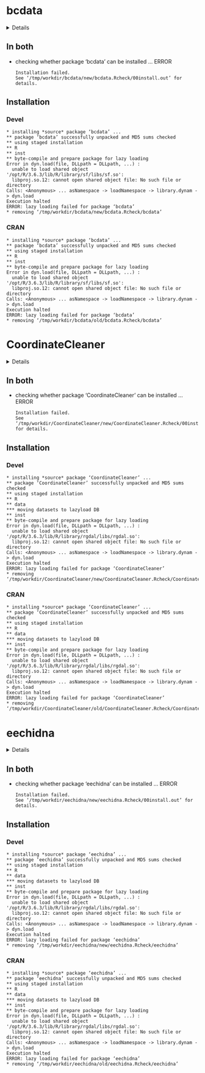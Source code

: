 # bcdata

<details>

* Version: 0.1.2
* Source code: https://github.com/cran/bcdata
* URL: https://bcgov.github.io/bcdata/, https://catalogue.data.gov.bc.ca/, https://github.com/bcgov/bcdata
* BugReports: https://github.com/bcgov/bcdata/issues
* Date/Publication: 2019-12-17 06:30:03 UTC
* Number of recursive dependencies: 102

Run `revdep_details(,"bcdata")` for more info

</details>

## In both

*   checking whether package ‘bcdata’ can be installed ... ERROR
    ```
    Installation failed.
    See ‘/tmp/workdir/bcdata/new/bcdata.Rcheck/00install.out’ for details.
    ```

## Installation

### Devel

```
* installing *source* package ‘bcdata’ ...
** package ‘bcdata’ successfully unpacked and MD5 sums checked
** using staged installation
** R
** inst
** byte-compile and prepare package for lazy loading
Error in dyn.load(file, DLLpath = DLLpath, ...) : 
  unable to load shared object '/opt/R/3.6.3/lib/R/library/sf/libs/sf.so':
  libproj.so.12: cannot open shared object file: No such file or directory
Calls: <Anonymous> ... asNamespace -> loadNamespace -> library.dynam -> dyn.load
Execution halted
ERROR: lazy loading failed for package ‘bcdata’
* removing ‘/tmp/workdir/bcdata/new/bcdata.Rcheck/bcdata’

```
### CRAN

```
* installing *source* package ‘bcdata’ ...
** package ‘bcdata’ successfully unpacked and MD5 sums checked
** using staged installation
** R
** inst
** byte-compile and prepare package for lazy loading
Error in dyn.load(file, DLLpath = DLLpath, ...) : 
  unable to load shared object '/opt/R/3.6.3/lib/R/library/sf/libs/sf.so':
  libproj.so.12: cannot open shared object file: No such file or directory
Calls: <Anonymous> ... asNamespace -> loadNamespace -> library.dynam -> dyn.load
Execution halted
ERROR: lazy loading failed for package ‘bcdata’
* removing ‘/tmp/workdir/bcdata/old/bcdata.Rcheck/bcdata’

```
# CoordinateCleaner

<details>

* Version: 2.0-11
* Source code: https://github.com/cran/CoordinateCleaner
* URL: https://ropensci.github.io/CoordinateCleaner/
* BugReports: https://github.com/ropensci/CoordinateCleaner/issues
* Date/Publication: 2019-04-24 09:10:07 UTC
* Number of recursive dependencies: 98

Run `revdep_details(,"CoordinateCleaner")` for more info

</details>

## In both

*   checking whether package ‘CoordinateCleaner’ can be installed ... ERROR
    ```
    Installation failed.
    See ‘/tmp/workdir/CoordinateCleaner/new/CoordinateCleaner.Rcheck/00install.out’ for details.
    ```

## Installation

### Devel

```
* installing *source* package ‘CoordinateCleaner’ ...
** package ‘CoordinateCleaner’ successfully unpacked and MD5 sums checked
** using staged installation
** R
** data
*** moving datasets to lazyload DB
** inst
** byte-compile and prepare package for lazy loading
Error in dyn.load(file, DLLpath = DLLpath, ...) : 
  unable to load shared object '/opt/R/3.6.3/lib/R/library/rgdal/libs/rgdal.so':
  libproj.so.12: cannot open shared object file: No such file or directory
Calls: <Anonymous> ... asNamespace -> loadNamespace -> library.dynam -> dyn.load
Execution halted
ERROR: lazy loading failed for package ‘CoordinateCleaner’
* removing ‘/tmp/workdir/CoordinateCleaner/new/CoordinateCleaner.Rcheck/CoordinateCleaner’

```
### CRAN

```
* installing *source* package ‘CoordinateCleaner’ ...
** package ‘CoordinateCleaner’ successfully unpacked and MD5 sums checked
** using staged installation
** R
** data
*** moving datasets to lazyload DB
** inst
** byte-compile and prepare package for lazy loading
Error in dyn.load(file, DLLpath = DLLpath, ...) : 
  unable to load shared object '/opt/R/3.6.3/lib/R/library/rgdal/libs/rgdal.so':
  libproj.so.12: cannot open shared object file: No such file or directory
Calls: <Anonymous> ... asNamespace -> loadNamespace -> library.dynam -> dyn.load
Execution halted
ERROR: lazy loading failed for package ‘CoordinateCleaner’
* removing ‘/tmp/workdir/CoordinateCleaner/old/CoordinateCleaner.Rcheck/CoordinateCleaner’

```
# eechidna

<details>

* Version: 1.4.0
* Source code: https://github.com/cran/eechidna
* URL: https://github.com/ropenscilabs/eechidna
* BugReports: https://github.com/ropenscilabs/eechidna/issues
* Date/Publication: 2019-11-08 12:10:02 UTC
* Number of recursive dependencies: 124

Run `revdep_details(,"eechidna")` for more info

</details>

## In both

*   checking whether package ‘eechidna’ can be installed ... ERROR
    ```
    Installation failed.
    See ‘/tmp/workdir/eechidna/new/eechidna.Rcheck/00install.out’ for details.
    ```

## Installation

### Devel

```
* installing *source* package ‘eechidna’ ...
** package ‘eechidna’ successfully unpacked and MD5 sums checked
** using staged installation
** R
** data
*** moving datasets to lazyload DB
** inst
** byte-compile and prepare package for lazy loading
Error in dyn.load(file, DLLpath = DLLpath, ...) : 
  unable to load shared object '/opt/R/3.6.3/lib/R/library/rgdal/libs/rgdal.so':
  libproj.so.12: cannot open shared object file: No such file or directory
Calls: <Anonymous> ... asNamespace -> loadNamespace -> library.dynam -> dyn.load
Execution halted
ERROR: lazy loading failed for package ‘eechidna’
* removing ‘/tmp/workdir/eechidna/new/eechidna.Rcheck/eechidna’

```
### CRAN

```
* installing *source* package ‘eechidna’ ...
** package ‘eechidna’ successfully unpacked and MD5 sums checked
** using staged installation
** R
** data
*** moving datasets to lazyload DB
** inst
** byte-compile and prepare package for lazy loading
Error in dyn.load(file, DLLpath = DLLpath, ...) : 
  unable to load shared object '/opt/R/3.6.3/lib/R/library/rgdal/libs/rgdal.so':
  libproj.so.12: cannot open shared object file: No such file or directory
Calls: <Anonymous> ... asNamespace -> loadNamespace -> library.dynam -> dyn.load
Execution halted
ERROR: lazy loading failed for package ‘eechidna’
* removing ‘/tmp/workdir/eechidna/old/eechidna.Rcheck/eechidna’

```
